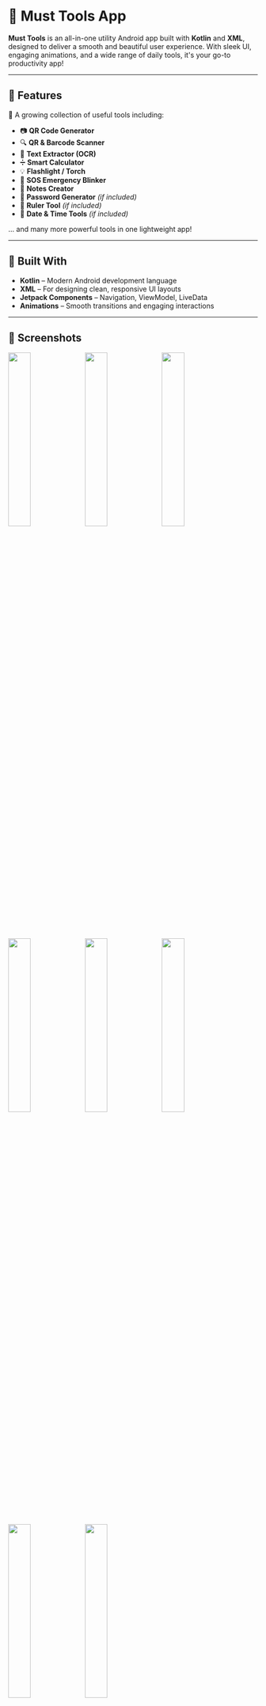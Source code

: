 # 📱 Must Tools App

**Must Tools** is an all-in-one utility Android app built with **Kotlin** and **XML**, designed to deliver a smooth and beautiful user experience. With sleek UI, engaging animations, and a wide range of daily tools, it's your go-to productivity app!

---

## 🚀 Features

🔧 A growing collection of useful tools including:

- 📷 **QR Code Generator**
- 🔍 **QR & Barcode Scanner**
- 📝 **Text Extractor (OCR)**
- ➗ **Smart Calculator**
- 💡 **Flashlight / Torch**
- 🚨 **SOS Emergency Blinker**
- 📓 **Notes Creator**
- 🔐 **Password Generator** *(if included)*
- 📏 **Ruler Tool** *(if included)*
- 📅 **Date & Time Tools** *(if included)*

... and many more powerful tools in one lightweight app!

---

## 🎨 Built With

- **Kotlin** – Modern Android development language
- **XML** – For designing clean, responsive UI layouts
- **Jetpack Components** – Navigation, ViewModel, LiveData
- **Animations** – Smooth transitions and engaging interactions

---

## 📸 Screenshots

<p>
  <img src="https://github.com/user-attachments/assets/4b162401-9e7a-4b68-963a-e3f7762013d7" width="30%" />
  <img src="https://github.com/user-attachments/assets/fc4f5db7-78a5-4cb7-8d42-83a85272df8c" width="30%" />
  <img src="https://github.com/user-attachments/assets/18f35e1b-2f5e-41a7-ba2c-79c07888f902" width="30%" />
</p>

<p>
  <img src="https://github.com/user-attachments/assets/9749c47e-a423-441f-b9a6-c2a8a71e9f5f" width="30%" />
  <img src="https://github.com/user-attachments/assets/15c3d272-0a75-45ad-8e9a-db7388594119" width="30%" />
  <img src="https://github.com/user-attachments/assets/08ea493a-ad93-415d-807b-e5c54e9dd154" width="30%" />
</p>

<p>
  <img src="https://github.com/user-attachments/assets/d1ac24f2-dbdd-4d82-9498-790e7843bdd8" width="30%" />
  <img src="https://github.com/user-attachments/assets/d0348338-2667-4583-a08a-963117bdd5b0" width="30%" />
</p>



---

## 📦 Installation

https://drive.google.com/file/d/17jz2KoVfwLF_T2kbdocB0Fj87HDnZ6uw/view?usp=sharing

👤 Developer & Contact

Developed by: Atta Muhammad
📧 Email: atta1639916@gmail.com
📱 Phone: +92 303 4805685
🌐 LinkedIn: [(Profile Link)](https://www.linkedin.com/in/atta-muhammad-787984267/)
